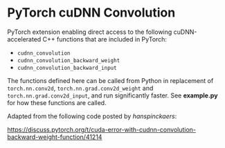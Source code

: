 # PyTorch cuDNN Convolution

PyTorch extension enabling direct access to the following cuDNN-accelerated C++ functions
that are included in PyTorch:

- `cudnn_convolution`
- `cudnn_convolution_backward_weight`
- `cudnn_convolution_backward_input`

The functions defined here can be called from Python in replacement of
`torch.nn.conv2d`, `torch.nn.grad.conv2d_weight` and `torch.nn.grad.conv2d_input`,
and run significantly faster. See **example.py** for how these functions
are called.

Adapted from the following code posted by *hanspinckaers*:

https://discuss.pytorch.org/t/cuda-error-with-cudnn-convolution-backward-weight-function/41214
